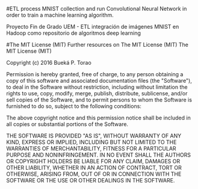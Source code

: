 #ETL process MNIST collection and run Convolutional Neural Network in order to train a machine learning algorithm.

Proyecto Fin de Grado UEM - ETL integración de imágenes MNIST en Hadoop como repositorio de algoritmos deep learning 

#The MIT License (MIT)
Further resources on The MIT License (MIT)
The MIT License (MIT)

Copyright (c) 2016 Bueká P. Torao

Permission is hereby granted, free of charge, to any person obtaining a copy of this software and associated documentation files (the "Software"), to deal in the Software without restriction, including without limitation the rights to use, copy, modify, merge, publish, distribute, sublicense, and/or sell copies of the Software, and to permit persons to whom the Software is furnished to do so, subject to the following conditions:

The above copyright notice and this permission notice shall be included in all copies or substantial portions of the Software.

THE SOFTWARE IS PROVIDED "AS IS", WITHOUT WARRANTY OF ANY KIND, EXPRESS OR IMPLIED, INCLUDING BUT NOT LIMITED TO THE WARRANTIES OF MERCHANTABILITY, FITNESS FOR A PARTICULAR PURPOSE AND NONINFRINGEMENT. IN NO EVENT SHALL THE AUTHORS OR COPYRIGHT HOLDERS BE LIABLE FOR ANY CLAIM, DAMAGES OR OTHER LIABILITY, WHETHER IN AN ACTION OF CONTRACT, TORT OR OTHERWISE, ARISING FROM, OUT OF OR IN CONNECTION WITH THE SOFTWARE OR THE USE OR OTHER DEALINGS IN THE SOFTWARE.